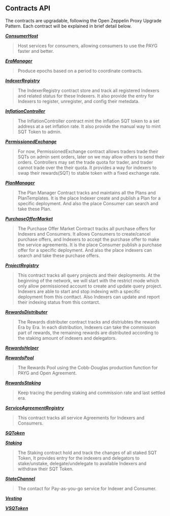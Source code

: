 ## Contracts API
The contracts are upgradable, following the Open Zeppelin Proxy Upgrade Pattern. Each contract will be explained in brief detail below.

[**_ConsumerHost_**](./contracts/ConsumerHost.md)
> Host services for consumers, allowing consumers to use the PAYG faster and better.

[**_EraManager_**](./contracts/EraManager.md)
> Produce epochs based on a period to coordinate contracts.

[**_IndexerRegistry_**](./contracts/IndexerRegistry.md)
> The IndexerRegistry contract store and track all registered Indexers and related status for these Indexers. It also provide the entry for Indexers to register, unregister, and config their metedata.

[**_InflationController_**](./contracts/InflationController.md)
> The InflationController contract mint the inflation SQT token to a set address at a set inflation rate. It also provide the manual way to mint SQT Token to admin.

[**_PermissionedExchange_**](./contracts/PermissionedExchange.md)
> For now, PermissionedExchange contract allows traders trade their SQTs on admin sent orders, later on we may allow others to send their orders. Controllers may set the trade quota for trader, and trader cannot trade over the their quota. It provides a way for indexers to swap their rewards(SQT) to stable token with a fixed exchange rate.

[**_PlanManager_**](./contracts/PlanManager.md)
> The Plan Manager Contract tracks and maintains all the Plans and PlanTemplates. It is the place Indexer create and publish a Plan for a specific deployment. And also the place Consumer can search and take these Plan.

[**_PurchaseOfferMarket_**](./contracts/PurchaseOfferMarket.md)
> The Purchase Offer Market Contract tracks all purchase offers for Indexers and Consumers. It allows Consumers to create/cancel purchase offers, and Indexers to accept the purchase offer to make the service agreements. It is the place Consumer publish a purchase offer for a specific deployment. And also the place indexers can search and take these purchase offers.

[**_ProjectRegistry_**](./contracts/ProjectRegistry.md)
> This contract tracks all query projects and their deployments. At the beginning of the network, we will start with the restrict mode which only allow permissioned account to create and update query project. Indexers are able to start and stop indexing with a specific deployment from this conttact. Also Indexers can update and report  their indexing status from this contarct.

[**_RewardsDistributer_**](./contracts/RewardsDistributer.md)
> The Rewards distributer contract tracks and distriubtes the rewards Era by Era. In each distribution, Indexers can take the commission part of rewards, the remaining rewards are distributed according to the staking amount of indexers and delegators.

[**_RewardsHelper_**](./contracts/RewardsHelper.md)
>

[**_RewardsPool_**](./contracts/RewardsPool.md)
> The Rewards Pool using the Cobb-Douglas production function for PAYG and Open Agreement.

[**_RewardsStaking_**](./contracts/RewardsStaking.md)
> Keep tracing the pending staking and commission rate and last settled era.

[**_ServiceAgreementRegistry_**](./contracts/ServiceAgreementRegistry.md)
> This contract tracks all service Agreements for Indexers and Consumers.

[**_SQToken_**](./contracts/SQToken.md)
>

[**_Staking_**](./contracts/Staking.md)
> The Staking contract hold and track the changes of all staked SQT Token, It provides entry for the indexers and delegators to stake/unstake, delegate/undelegate to available Indexers and withdraw their SQT Token.

[**_StateChannel_**](./contracts/StateChannel.md)
> The contact for Pay-as-you-go service for Indexer and Consumer.

[**_Vesting_**](./contracts/Vesting.md)
>

[**_VSQToken_**](./contracts/VSQToken.md)
>
